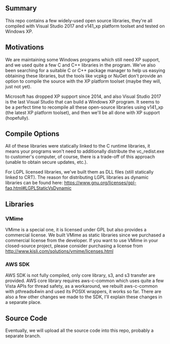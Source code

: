 ## Summary

This repo contains a few widely-used open source libraries, they're all compiled with Visual Studio 2017 and v141_xp platform toolset and tested on Windows XP.

## Motivations

We are maintaining some Windows programs which still need XP support, and we used quite a few C and C++ libraries in the program. We've also been searching for a suitable C or C++ package manager to help us easying obtaining these libraries, but the tools like vcpkg or NuGet don't provide an option to compile the source with the XP platform toolset (maybe they will, just not yet). 

Microsoft has dropped XP support since 2014, and also Visual Studio 2017 is the last Visual Studio that can build a Windows XP program. It seems to be a perfect time to recompile all these open-source libraries using v141_xp (the latest XP platform toolset), and then we'll be all done with XP support (hopefully).

## Compile Options

All of these libraries were statically linked to the C runtime libraries, it means your programs won't need to additionally distribute the vc_redist.exe to customer's computer, of course, there is a trade-off of this approach (unable to obtain secure updates, etc.).

For LGPL licensed libraries, we've built them as DLL files (still statically linked to CRT). The reason for distributing LGPL libraries as dynamic libraries can be found here: https://www.gnu.org/licenses/gpl-faq.html#LGPLStaticVsDynamic

## Libraries

### VMime

VMime is a special one, it is licensed under GPL but also provides a commercial license. We built VMime as static libraries since we purchased a commercial license from the developer. If you want to use VMime in your closed-source project, please consider purchasing a license from http://www.kisli.com/solutions/vmime/licenses.html 

### AWS SDK

AWS SDK is not fully compiled, only core library, s3, and s3 transfer are provided. AWS core library requires aws-c-common which uses quite a few Vista APIs for thread safety, as a workaround, we rebuilt aws-c-common with pthreads4win and used its POSIX wrappers, it works so far. There are also a few other changes we made to the SDK, I'll explain these changes in a separate place.

## Source Code

Eventually, we will upload all the source code into this repo, probably a separate branch.
